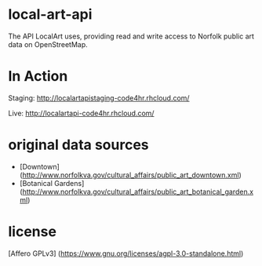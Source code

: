 local-art-api
=============

The API LocalArt uses, providing read and write access to Norfolk public art data on OpenStreetMap.

In Action
==========
Staging: http://localartapistaging-code4hr.rhcloud.com/  

Live: http://localartapi-code4hr.rhcloud.com/

original data sources
=====================
* [Downtown] (http://www.norfolkva.gov/cultural_affairs/public_art_downtown.xml)
* [Botanical Gardens] (http://www.norfolkva.gov/cultural_affairs/public_art_botanical_garden.xml)

license
=======
[Affero GPLv3] (https://www.gnu.org/licenses/agpl-3.0-standalone.html)

